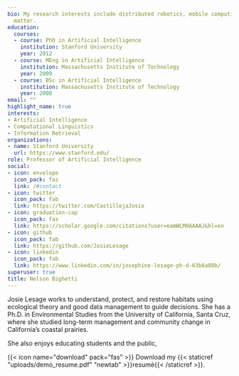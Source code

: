 ```yaml
---
bio: My research interests include distributed robotics, mobile computing and programmable
  matter.
education:
  courses:
  - course: PhD in Artificial Intelligence
    institution: Stanford University
    year: 2012
  - course: MEng in Artificial Intelligence
    institution: Massachusetts Institute of Technology
    year: 2009
  - course: BSc in Artificial Intelligence
    institution: Massachusetts Institute of Technology
    year: 2008
email: ""
highlight_name: true
interests:
- Artificial Intelligence
- Computational Linguistics
- Information Retrieval
organizations:
- name: Stanford University
  url: https://www.stanford.edu/
role: Professor of Artificial Intelligence
social:
- icon: envelope
  icon_pack: fas
  link: /#contact
- icon: twitter
  icon_pack: fab
  link: https://twitter.com/CastillejaJosie
- icon: graduation-cap
  icon_pack: fas
  link: https://scholar.google.com/citations?user=eamWLM0AAAAJ&hl=en
- icon: github
  icon_pack: fab
  link: https://github.com/JosieLesage
- icon: linkedin
  icon_pack: fab
  link: https://www.linkedin.com/in/josephine-lesage-ph-d-63b6a08b/
superuser: true
title: Nelson Bighetti
---
```


Josie Lesage works to understand, protect, and restore habitats using ecological theory and good data management to guide decisions. She has a Ph.D. in Environmental Studies from the University of California, Santa Cruz, where she studied long-term management and community change in California’s coastal prairies.

She also enjoys educating students and the public, 


{{< icon name="download" pack="fas" >}} Download my {{< staticref "uploads/demo_resume.pdf" "newtab" >}}resumé{{< /staticref >}}.
